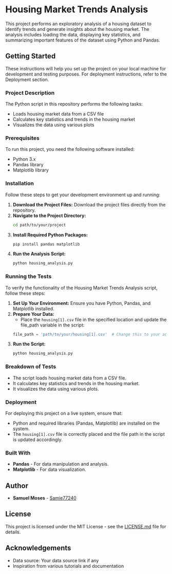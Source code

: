# Housing Market Trends Analysis

This project performs an exploratory analysis of a housing dataset to identify trends and generate insights about the housing market. The analysis includes loading the data, displaying key statistics, and summarizing important features of the dataset using Python and Pandas.

## Getting Started

These instructions will help you set up the project on your local machine for development and testing purposes. For deployment instructions, refer to the Deployment section.

### Project Description

The Python script in this repository performs the following tasks:

- Loads housing market data from a CSV file
- Calculates key statistics and trends in the housing market
- Visualizes the data using various plots

### Prerequisites

To run this project, you need the following software installed:

- Python 3.x
- Pandas library
- Matplotlib library

### Installation

Follow these steps to get your development environment up and running:

1. **Download the Project Files:** Download the project files directly from the repository.
2. **Navigate to the Project Directory:**
    ```sh
    cd path/to/your/project
    ```
3. **Install Required Python Packages:**
    ```sh
    pip install pandas matplotlib
    ```
4. **Run the Analysis Script:**
    ```sh
    python housing_analysis.py
    ```

### Running the Tests

To verify the functionality of the Housing Market Trends Analysis script, follow these steps:

1. **Set Up Your Environment:** Ensure you have Python, Pandas, and Matplotlib installed.
2. **Prepare Your Data:**
    - Place the `housing[1].csv` file in the specified location and update the file_path variable in the script:
    ```python
    file_path = 'path/to/your/housing[1].csv'  # Change this to your actual file path
    ```
3. **Run the Script:**
    ```sh
    python housing_analysis.py
    ```

### Breakdown of Tests

- The script loads housing market data from a CSV file.
- It calculates key statistics and trends in the housing market.
- It visualizes the data using various plots.

### Deployment

For deploying this project on a live system, ensure that:

- Python and required libraries (Pandas, Matplotlib) are installed on the system.
- The `housing[1].csv` file is correctly placed and the file path in the script is updated accordingly.

### Built With

- **Pandas** - For data manipulation and analysis.
- **Matplotlib** - For data visualization.

## Author

- **Samuel Moses** - [Samie77240](https://github.com/Samie77240)

## License

This project is licensed under the MIT License - see the [LICENSE.md](LICENSE.md) file for details.

## Acknowledgements

- Data source: Your data source link if any
- Inspiration from various tutorials and documentation



